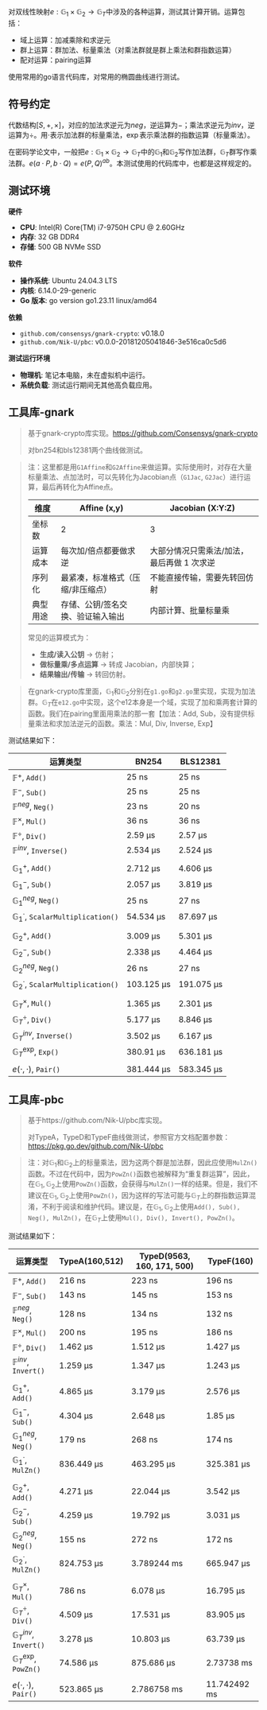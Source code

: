 对双线性映射$e:\mathbb{G}_1 \times \mathbb{G}_2 \to \mathbb{G}_T$中涉及的各种运算，测试其计算开销。运算包括：

* 域上运算：加减乘除和求逆元
* 群上运算：群加法、标量乘法（对乘法群就是群上乘法和群指数运算）
* 配对运算：pairing运算

使用常用的go语言代码库，对常用的椭圆曲线进行测试。



## 符号约定

代数结构$[S,+,\times]$，对应的加法求逆元为$neg$，逆运算为$-$；乘法求逆元为$inv$，逆运算为$\div$。用$\cdot$表示加法群的标量乘法，$\exp$表示乘法群的指数运算（标量乘法）。

在密码学论文中，一般把$e:\mathbb{G}_1 \times \mathbb{G}_2 \to \mathbb{G}_T$中的$\mathbb{G}_1$和$\mathbb{G}_2$写作加法群，$\mathbb{G}_T$群写作乘法群。$e(a\cdot P,b\cdot Q)=e(P,Q)^{ab}$。本测试使用的代码库中，也都是这样规定的。



## 测试环境

**硬件**

- **CPU**: Intel(R) Core(TM) i7-9750H CPU @ 2.60GHz
- **内存**: 32 GB DDR4
- **存储**: 500 GB NVMe SSD

**软件**

- **操作系统**: Ubuntu 24.04.3 LTS
- **内核**: 6.14.0-29-generic
- **Go 版本**: go version go1.23.11 linux/amd64

**依赖**

- `github.com/consensys/gnark-crypto`: v0.18.0
- `github.com/Nik-U/pbc`: v0.0.0-20181205041846-3e516ca0c5d6

**测试运行环境**

- **物理机**: 笔记本电脑，未在虚拟机中运行。
- **系统负载**: 测试运行期间无其他高负载应用。



## 工具库-gnark

> 基于gnark-crypto库实现。https://github.com/Consensys/gnark-crypto
>
> 对bn254和bls12381两个曲线做测试。

> 注：这里都是用`G1Affine`和`G2Affine`来做运算。实际使用时，对存在大量标量乘法、点加法时，可以先转化为Jacobian点（`G1Jac`, `G2Jac`）进行运算，最后再转化为Affine点。
>
> | 维度     | Affine (x,y)                      | Jacobian (X:Y:Z)                           |
> | -------- | --------------------------------- | ------------------------------------------ |
> | 坐标数   | 2                                 | 3                                          |
> | 运算成本 | 每次加/倍点都要做求逆             | 大部分情况只需乘法/加法，最后再做 1 次求逆 |
> | 序列化   | 最紧凑，标准格式（压缩/非压缩点） | 不能直接传输，需要先转回仿射               |
> | 典型用途 | 存储、公钥/签名交换、验证输入输出 | 内部计算、批量标量乘                       |
>
> 常见的运算模式为：
>
> * **生成/读入公钥** → 仿射；
> * **做标量乘/多点运算** → 转成 Jacobian，内部快算；
> * **结果输出/传输** → 转回仿射。

> 在gnark-crypto库里面，$\mathbb{G}_1$和$\mathbb{G}_2$分别在`g1.go`和`g2.go`里实现，实现为加法群。$\mathbb{G}_T$在`e12.go`中实现，这个e12本身是一个域，实现了加和乘两套计算的函数。我们在pairing里面用乘法的那一套【加法：Add, Sub，没有提供标量乘法和求加法逆元的函数。乘法：Mul, Div, Inverse, Exp】



测试结果如下：

| 运算类型                                         | BN254      | BLS12381   |
| ------------------------------------------------ | ---------- | ---------- |
| $\mathbb{F}^+$, `Add()`                          | 25 ns      | 25 ns      |
| $\mathbb{F}^-$, `Sub()`                          | 25 ns      | 25 ns      |
| $\mathbb{F}^{neg}$, `Neg()`                      | 23 ns      | 20 ns      |
| $\mathbb{F}^{\times}$, `Mul()`                   | 36 ns      | 36 ns      |
| $\mathbb{F}^{\div}$, `Div()`                     | 2.59 µs    | 2.57 µs    |
| $\mathbb{F}^{inv}$, `Inverse()`                  | 2.534 µs   | 2.524 µs   |
|                                                  |            |            |
| $\mathbb{G}_1^+$, `Add()`                        | 2.712 µs   | 4.606 µs   |
| $\mathbb{G}_1^-$, `Sub()`                        | 2.057 µs   | 3.819 µs   |
| $\mathbb{G}_1^{neg}$, `Neg()`                    | 25 ns      | 27 ns      |
| $\mathbb{G}_1^{\cdot}$, `ScalarMultiplication()` | 54.534 µs  | 87.697 µs  |
|                                                  |            |            |
| $\mathbb{G}_2^+$, `Add()`                        | 3.009 µs   | 5.301 µs   |
| $\mathbb{G}_2^-$, `Sub()`                        | 2.338 µs   | 4.464 µs   |
| $\mathbb{G}_2^{neg}$, `Neg()`                    | 26 ns      | 27 ns      |
| $\mathbb{G}_2^{\cdot}$, `ScalarMultiplication()` | 103.125 µs | 191.075 µs |
|                                                  |            |            |
| $\mathbb{G}_T^{\times}$, `Mul()`                 | 1.365 µs   | 2.301 µs   |
| $\mathbb{G}_T^{\div}$, `Div()`                   | 5.177 µs   | 8.846 µs   |
| $\mathbb{G}_T^{inv}$, `Inverse()`                | 3.502 µs   | 6.167 µs   |
| $\mathbb{G}_T^{\exp}$, `Exp()`                   | 380.91 µs  | 636.181 µs |
|                                                  |            |            |
| $e(\cdot,\cdot)$, `Pair()`                       | 381.444 µs | 583.345 µs |



## 工具库-pbc

> 基于https://github.com/Nik-U/pbc库实现。
>
> 对TypeA，TypeD和TypeF曲线做测试，参照官方文档配置参数：https://pkg.go.dev/github.com/Nik-U/pbc

> 注：对$\mathbb{G}_1$和$\mathbb{G}_2$上的标量乘法，因为这两个群是加法群，因此应使用`MulZn()`函数。不过在代码中，因为`PowZn()`函数也被解释为“重复群运算”，因此，在$\mathbb{G}_1, \mathbb{G}_2$上使用`PowZn()`函数，会获得与`MulZn()`一样的结果。但是，我们不建议在$\mathbb{G}_1, \mathbb{G}_2$上使用`PowZn()`，因为这样的写法可能与$\mathbb{G}_T$上的群指数运算混淆，不利于阅读和维护代码。建议是，在$\mathbb{G}_1,\mathbb{G}_2$上使用`Add(), Sub(), Neg(), MulZn()`，在$\mathbb{G}_T$上使用`Mul(), Div(), Invert(), PowZn()`。



测试结果如下：

| 运算类型                          | TypeA(160,512) | TypeD(9563, 160, 171, 500) | TypeF(160)   |
| --------------------------------- | -------------- | -------------------------- | ------------ |
| $\mathbb{F}^+$, `Add()`           | 216 ns         | 223 ns                     | 196 ns       |
| $\mathbb{F}^-$, `Sub()`           | 143 ns         | 145 ns                     | 153 ns       |
| $\mathbb{F}^{neg}$, `Neg()`       | 128 ns         | 134 ns                     | 132 ns       |
| $\mathbb{F}^{\times}$, `Mul()`    | 200 ns         | 195 ns                     | 186 ns       |
| $\mathbb{F}^{\div}$, `Div()`      | 1.462 µs       | 1.512 µs                   | 1.427 µs     |
| $\mathbb{F}^{inv}$, `Invert()`    | 1.259 µs       | 1.347 µs                   | 1.243 µs     |
|                                   |                |                            |              |
| $\mathbb{G}_1^+$, `Add()`         | 4.865 µs       | 3.179 µs                   | 2.576 µs     |
| $\mathbb{G}_1^-$, `Sub()`         | 4.304 µs       | 2.648 µs                   | 1.85 µs      |
| $\mathbb{G}_1^{neg}$, `Neg()`     | 179 ns         | 268 ns                     | 174 ns       |
| $\mathbb{G}_1^{\cdot}$, `MulZn()` | 836.449 µs     | 463.295 µs                 | 325.381 µs   |
|                                   |                |                            |              |
| $\mathbb{G}_2^+$, `Add()`         | 4.271 µs       | 22.044 µs                  | 3.542 µs     |
| $\mathbb{G}_2^-$, `Sub()`         | 4.259 µs       | 19.792 µs                  | 3.031 µs     |
| $\mathbb{G}_2^{neg}$, `Neg()`     | 155 ns         | 272 ns                     | 172 ns       |
| $\mathbb{G}_2^{\cdot}$, `MulZn()` | 824.753 µs     | 3.789244 ms                | 665.947 µs   |
|                                   |                |                            |              |
| $\mathbb{G}_T^{\times}$, `Mul()`  | 786 ns         | 6.078 µs                   | 16.795 µs    |
| $\mathbb{G}_T^{\div}$, `Div()`    | 4.509 µs       | 17.531 µs                  | 83.905 µs    |
| $\mathbb{G}_T^{inv}$, `Invert()`  | 3.278 µs       | 10.803 µs                  | 63.739 µs    |
| $\mathbb{G}_T^{\exp}$, `PowZn()`  | 74.586 µs      | 875.686 µs                 | 2.73738 ms   |
|                                   |                |                            |              |
| $e(\cdot,\cdot)$, `Pair()`        | 523.865 µs     | 2.786758 ms                | 11.742492 ms |

